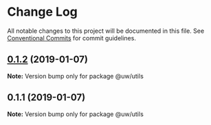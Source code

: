 # Change Log

All notable changes to this project will be documented in this file.
See [Conventional Commits](https://conventionalcommits.org) for commit guidelines.

## [0.1.2](https://github.com/srobinson/unicode-wiki/compare/@uw/utils@0.1.1...@uw/utils@0.1.2) (2019-01-07)

**Note:** Version bump only for package @uw/utils





## 0.1.1 (2019-01-07)

**Note:** Version bump only for package @uw/utils
